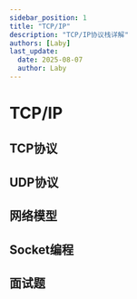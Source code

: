 ```yaml
---
sidebar_position: 1
title: "TCP/IP"
description: "TCP/IP协议栈详解"
authors: [Laby]
last_update:
  date: 2025-08-07
  author: Laby
---
```


# TCP/IP

## TCP协议

## UDP协议

## 网络模型

## Socket编程

## 面试题 
